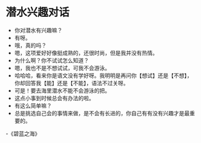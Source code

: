 # 潜水兴趣对话

- 你对潜水有兴趣嘛？
- 有呀。
- 哦，真的吗？
- 嗯，这项爱好好像挺成熟的，还很时尚，但是我并没有热情。
- 为什么啊？你不试试怎么知道？
- 嗯，我也不是不想试试，可我不会游泳。
- 哈哈哈，看来你是语文没有学好呀。我明明是再问你【想试】还是【不想】，你却回答我【能】还是【不能】，语法不过关呀。
- 可是！要去海里潜水不能不会游泳的把。
- 这点小事到时候总会有办法的啦。
- 有这么简单嘛？
- 总是挑选自己会的事情来做，是不会有长进的，你自己有有没有兴趣才是最重要的。

-《碧蓝之海》
